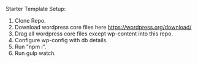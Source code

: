 Starter Template Setup:
1. Clone Repo.
2. Download wordpress core files here https://wordpress.org/download/
3. Drag all wordpress core files except wp-content into this repo.
4. Configure wp-config with db details.
5. Run "npm i".
6. Run gulp watch.
